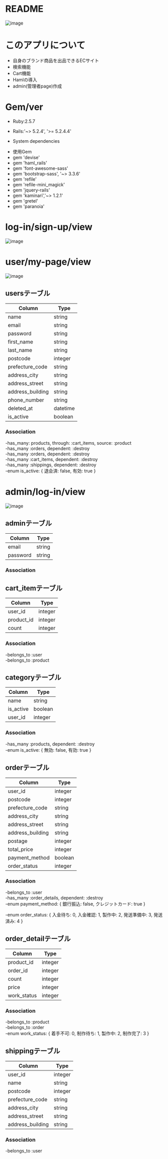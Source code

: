 # README
![image](https://user-images.githubusercontent.com/64464083/101259724-ee113480-376d-11eb-9763-a9c8fef54547.png)
# このアプリについて
 - 自身のブランド商品を出品できるECサイト
 - 検索機能
 - Cart機能
 - Hamlの導入
 - admin(管理者page)作成

# Gem/ver
* Ruby:2.5.7

* Rails:'~> 5.2.4', '>= 5.2.4.4'

* System dependencies
 - 使用Gem
 - gem 'devise'
 - gem 'haml_rails'
 - gem 'font-awesome-sass'
 - gem 'bootstrap-sass', '~> 3.3.6'
 - gem 'refile'
 - gem 'refile-mini_magick'
 - gem 'jquery-rails'
 - gem 'kaminari','~> 1.2.1'
 - gem 'gretel'
 - gem 'paranoia'

# log-in/sign-up/view
![image](https://user-images.githubusercontent.com/64464083/101274293-2a7d7880-37e0-11eb-8381-495018f77ab5.png)

# user/my-page/view
![image](https://user-images.githubusercontent.com/64464083/101274398-18e8a080-37e1-11eb-801a-36f1be4f9b66.png)

## usersテーブル
|Column|Type|
|------|----|
|name|string|
|email|string|
|password|string|
|first_name|string|
|last_name|string|
|postcode|integer|
|prefecture_code|string|
|address_city|string|
|address_street|string|
|address_building|string|
|phone_number|string|
|deleted_at|datetime|
|is_active|boolean|

### Association
 -has_many: products, through: :cart_items, source: :product<br>
 -has_many :orders, dependent: :destroy<br>
 -has_many :orders, dependent: :destroy<br>
 -has_many :cart_items, dependent: :destroy<br>
 -has_many :shippings, dependent: :destroy<br>
 -enum is_active: { 退会済: false, 有効: true }

# admin/log-in/view
![image](https://user-images.githubusercontent.com/64464083/101274562-9234c300-37e2-11eb-817d-99167c6e3ea0.png)

## adminテーブル
|Column|Type|
|------|----|
|email|string|
|password|string|

### Association

## cart_itemテーブル
|Column|Type|
|------|----|
|user_id|integer|
|product_id|integer|
|count|integer|

### Association
 -belongs_to :user<br>
 -belongs_to :product<br>

## categoryテーブル
|Column|Type|
|------|----|
|name|string|
|is_active|boolean|
|user_id|integer|

### Association
 -has_many :products, dependent: :destroy<br>
 -enum is_active: { 無効: false, 有効: true }<br>

## orderテーブル
|Column|Type|
|------|----|
|user_id|integer|
|postcode|integer|
|prefecture_code|string|
|address_city|string|
|address_street|string|
|address_building|string|
|postage|integer|
|total_price|integer|
|payment_method|boolean|
|order_status|integer|
### Association
 -belongs_to :user<br>
 -has_many :order_details, dependent: :destroy<br>
 -enum payment_method: { 銀行振込: false, クレジットカード: true }<br>
 
 -enum order_status: { 入金待ち: 0, 入金確認: 1, 製作中: 2, 発送準備中: 3, 発送済み: 4 }<br>

## order_detailテーブル
|Column|Type|
|------|----|
|product_id|integer|
|order_id|integer|
|count|integer|
|price|integer|
|work_status|integer|

### Association
 -belongs_to :product<br>
 -belongs_to :order<br>
 -enum work_status: { 着手不可: 0, 制作待ち: 1, 製作中: 2, 制作完了: 3 }<br>

## shippingテーブル
|Column|Type|
|------|----|
|user_id|integer|
|name|string|
|postcode|integer|
|prefecture_code|string|
|address_city|string|
|address_street|string|
|address_building|string|

### Association
 -belongs_to :user<br>

